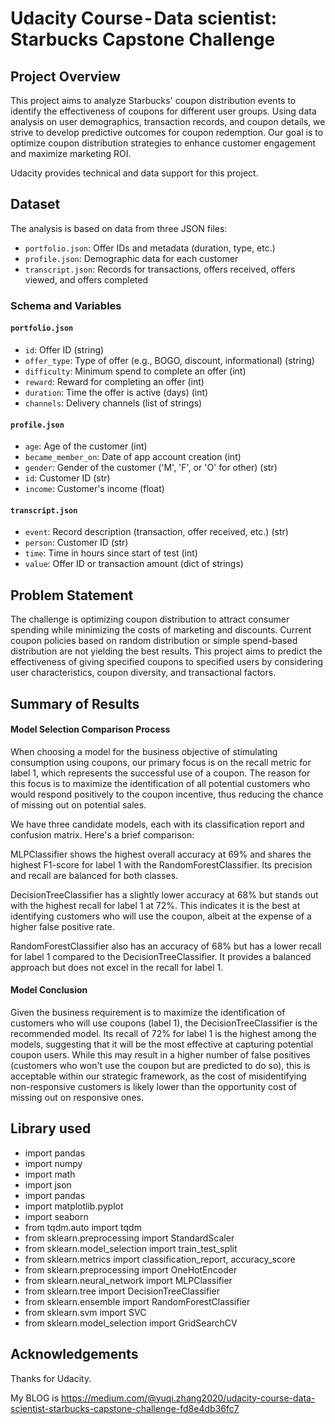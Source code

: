 # Udacity Course - Data scientist: Starbucks Capstone Challenge

## Project Overview

This project aims to analyze Starbucks' coupon distribution events to identify the effectiveness of coupons for different user groups. Using data analysis on user demographics, transaction records, and coupon details, we strive to develop predictive outcomes for coupon redemption. Our goal is to optimize coupon distribution strategies to enhance customer engagement and maximize marketing ROI.

Udacity provides technical and data support for this project.

## Dataset

The analysis is based on data from three JSON files:

- `portfolio.json`: Offer IDs and metadata (duration, type, etc.)
- `profile.json`: Demographic data for each customer
- `transcript.json`: Records for transactions, offers received, offers viewed, and offers completed

### Schema and Variables

#### `portfolio.json`

- `id`: Offer ID (string)
- `offer_type`: Type of offer (e.g., BOGO, discount, informational) (string)
- `difficulty`: Minimum spend to complete an offer (int)
- `reward`: Reward for completing an offer (int)
- `duration`: Time the offer is active (days) (int)
- `channels`: Delivery channels (list of strings)

#### `profile.json`

- `age`: Age of the customer (int)
- `became_member_on`: Date of app account creation (int)
- `gender`: Gender of the customer ('M', 'F', or 'O' for other) (str)
- `id`: Customer ID (str)
- `income`: Customer's income (float)

#### `transcript.json`

- `event`: Record description (transaction, offer received, etc.) (str)
- `person`: Customer ID (str)
- `time`: Time in hours since start of test (int)
- `value`: Offer ID or transaction amount (dict of strings)

## Problem Statement

The challenge is optimizing coupon distribution to attract consumer spending while minimizing the costs of marketing and discounts. Current coupon policies based on random distribution or simple spend-based distribution are not yielding the best results. This project aims to predict the effectiveness of giving specified coupons to specified users by considering user characteristics, coupon diversity, and transactional factors.

## Summary of Results

#### Model Selection Comparison Process

When choosing a model for the business objective of stimulating consumption using coupons, our primary focus is on the recall metric for label 1, which represents the successful use of a coupon. The reason for this focus is to maximize the identification of all potential customers who would respond positively to the coupon incentive, thus reducing the chance of missing out on potential sales.

We have three candidate models, each with its classification report and confusion matrix. Here's a brief comparison:

MLPClassifier shows the highest overall accuracy at 69% and shares the highest F1-score for label 1 with the RandomForestClassifier. Its precision and recall are balanced for both classes.

DecisionTreeClassifier has a slightly lower accuracy at 68% but stands out with the highest recall for label 1 at 72%. This indicates it is the best at identifying customers who will use the coupon, albeit at the expense of a higher false positive rate.

RandomForestClassifier also has an accuracy of 68% but has a lower recall for label 1 compared to the DecisionTreeClassifier. It provides a balanced approach but does not excel in the recall for label 1.

#### Model Conclusion

Given the business requirement is to maximize the identification of customers who will use coupons (label 1), the DecisionTreeClassifier is the recommended model. Its recall of 72% for label 1 is the highest among the models, suggesting that it will be the most effective at capturing potential coupon users. While this may result in a higher number of false positives (customers who won't use the coupon but are predicted to do so), this is acceptable within our strategic framework, as the cost of misidentifying non-responsive customers is likely lower than the opportunity cost of missing out on responsive ones.

## Library used
- import pandas
- import numpy
- import math
- import json
- import pandas
- import matplotlib.pyplot
- import seaborn
- from tqdm.auto import tqdm
- from sklearn.preprocessing import StandardScaler
- from sklearn.model_selection import train_test_split
- from sklearn.metrics import classification_report, accuracy_score
- from sklearn.preprocessing import OneHotEncoder
- from sklearn.neural_network import MLPClassifier
- from sklearn.tree import DecisionTreeClassifier
- from sklearn.ensemble import RandomForestClassifier
- from sklearn.svm import SVC
- from sklearn.model_selection import GridSearchCV

## Acknowledgements

Thanks for Udacity.

My BLOG is https://medium.com/@yuqi.zhang2020/udacity-course-data-scientist-starbucks-capstone-challenge-fd8e4db36fc7